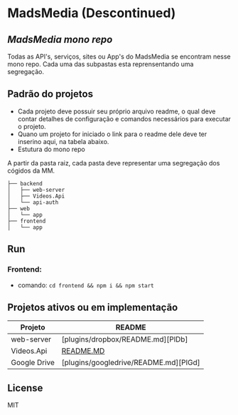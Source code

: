 # MadsMedia (Descontinued)
## _MadsMedia mono repo_
Todas as API's, serviços, sites ou App's do MadsMedia se encontram nesse mono repo.
Cada uma das subpastas esta reprensentando uma segregação.

## Padrão do projetos
- Cada projeto deve possuir seu próprio arquivo readme, o qual deve contar detalhes de configuração
e comandos necessários para executar o projeto.
- Quano um projeto for iniciado o link para o readme dele deve ter inserino aqui, na tabela abaixo.
- Estutura do mono repo

A partir da pasta raiz, cada pasta deve representar uma segregação dos cógidos da MM.
```
├── backend
│   ├── web-server
│   ├── Videos.Api
│   └── api-auth
├── web
│   └── app
├── frontend 
│   └── app

```

## Run

### Frontend:
- comando: `cd frontend && npm i && npm start`

## Projetos ativos ou em implementação
| Projeto | README |
| ------ | ------ |
| web-server | [plugins/dropbox/README.md][PlDb] |
| Videos.Api | [README.MD](./backend/Videos.Api/readme.md) |
| Google Drive | [plugins/googledrive/README.md][PlGd] |

## License

MIT